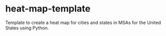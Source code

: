 # heat-map-template
Template to create a heat map for cities and states in MSAs for the United States using Python.
